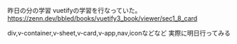 昨日の分の学習
vuetifyの学習を行なっていた。
https://zenn.dev/bbled/books/vuetify3_book/viewer/sec1_8_card

div,v-container,v-sheet,v-card,v-app,nav,iconなどなど
実際に明日行ってみる
